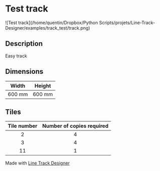 # Test track

![Test track](/home/quentin/Dropbox/Python Scripts/projets/Line-Track-Designer/examples/track_test/track.png)

## Description

Easy track

## Dimensions
Width | Height
:---: | :---:
600 mm | 600 mm

## Tiles
Tile number | Number of copies required
:---: | :---:
2 | 4
3 | 4
11 | 1

Made with [Line Track Designer]()
